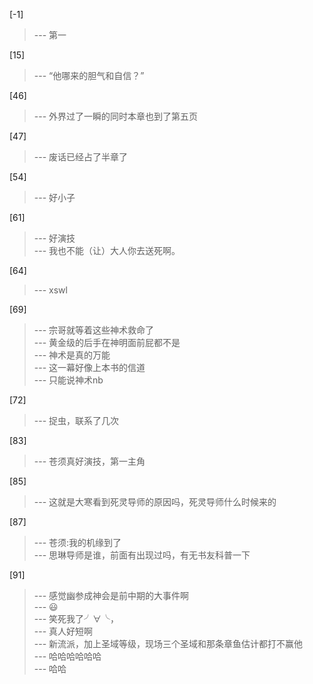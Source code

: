 
[-1] 
>--- 第一<br>

[15] 
>--- “他哪来的胆气和自信？”<br>

[46] 
>--- 外界过了一瞬的同时本章也到了第五页<br>

[47] 
>--- 废话已经占了半章了<br>

[54] 
>--- 好小子<br>

[61] 
>--- 好演技<br>
>--- 我也不能（让）大人你去送死啊。<br>

[64] 
>--- xswl<br>

[69] 
>--- 宗哥就等着这些神术救命了<br>
>--- 黄金级的后手在神明面前屁都不是<br>
>--- 神术是真的万能<br>
>--- 这一幕好像上本书的信道<br>
>--- 只能说神术nb<br>

[72] 
>--- 捉虫，联系了几次<br>

[83] 
>--- 苍须真好演技，第一主角<br>

[85] 
>--- 这就是大寒看到死灵导师的原因吗，死灵导师什么时候来的<br>

[87] 
>--- 苍须:我的机缘到了<br>
>--- 思琳导师是谁，前面有出现过吗，有无书友科普一下<br>

[91] 
>--- 感觉幽参成神会是前中期的大事件啊<br>
>--- 😃<br>
>--- 笑死我了╯∀╰，<br>
>--- 真人好短啊<br>
>--- 新流派，加上圣域等级，现场三个圣域和那条章鱼估计都打不赢他<br>
>--- 哈哈哈哈哈哈<br>
>--- 哈哈<br>
